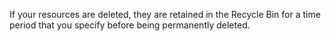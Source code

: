 If your resources are deleted, they are retained in the Recycle Bin for a time period that you specify before being permanently deleted.